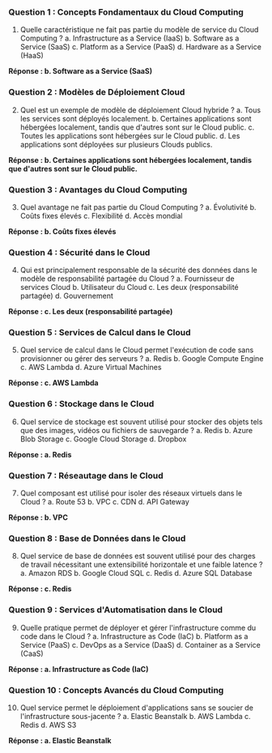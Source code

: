 ### Question 1 : Concepts Fondamentaux du Cloud Computing

1. Quelle caractéristique ne fait pas partie du modèle de service du Cloud Computing ?
   a. Infrastructure as a Service (IaaS)
   b. Software as a Service (SaaS)
   c. Platform as a Service (PaaS)
   d. Hardware as a Service (HaaS)

**Réponse : b. Software as a Service (SaaS)**

### Question 2 : Modèles de Déploiement Cloud

2. Quel est un exemple de modèle de déploiement Cloud hybride ?
   a. Tous les services sont déployés localement.
   b. Certaines applications sont hébergées localement, tandis que d'autres sont sur le Cloud public.
   c. Toutes les applications sont hébergées sur le Cloud public.
   d. Les applications sont déployées sur plusieurs Clouds publics.

**Réponse : b. Certaines applications sont hébergées localement, tandis que d'autres sont sur le Cloud public.**

### Question 3 : Avantages du Cloud Computing

3. Quel avantage ne fait pas partie du Cloud Computing ?
   a. Évolutivité
   b. Coûts fixes élevés
   c. Flexibilité
   d. Accès mondial

**Réponse : b. Coûts fixes élevés**

### Question 4 : Sécurité dans le Cloud

4. Qui est principalement responsable de la sécurité des données dans le modèle de responsabilité partagée du Cloud ?
   a. Fournisseur de services Cloud
   b. Utilisateur du Cloud
   c. Les deux (responsabilité partagée)
   d. Gouvernement

**Réponse : c. Les deux (responsabilité partagée)**

### Question 5 : Services de Calcul dans le Cloud

5. Quel service de calcul dans le Cloud permet l'exécution de code sans provisionner ou gérer des serveurs ?
   a. Redis
   b. Google Compute Engine
   c. AWS Lambda
   d. Azure Virtual Machines

**Réponse : c. AWS Lambda**

### Question 6 : Stockage dans le Cloud

6. Quel service de stockage est souvent utilisé pour stocker des objets tels que des images, vidéos ou fichiers de sauvegarde ?
   a. Redis
   b. Azure Blob Storage
   c. Google Cloud Storage
   d. Dropbox

**Réponse : a. Redis**

### Question 7 : Réseautage dans le Cloud

7. Quel composant est utilisé pour isoler des réseaux virtuels dans le Cloud ?
   a. Route 53
   b. VPC
   c. CDN
   d. API Gateway

**Réponse : b. VPC**

### Question 8 : Base de Données dans le Cloud

8. Quel service de base de données est souvent utilisé pour des charges de travail nécessitant une extensibilité horizontale et une faible latence ?
   a. Amazon RDS
   b. Google Cloud SQL
   c. Redis
   d. Azure SQL Database

**Réponse : c. Redis**

### Question 9 : Services d'Automatisation dans le Cloud

9. Quelle pratique permet de déployer et gérer l'infrastructure comme du code dans le Cloud ?
   a. Infrastructure as Code (IaC)
   b. Platform as a Service (PaaS)
   c. DevOps as a Service (DaaS)
   d. Container as a Service (CaaS)

**Réponse : a. Infrastructure as Code (IaC)**

### Question 10 : Concepts Avancés du Cloud Computing

10. Quel service permet le déploiement d'applications sans se soucier de l'infrastructure sous-jacente ?
   a. Elastic Beanstalk
   b. AWS Lambda
   c. Redis
   d. AWS S3

**Réponse : a. Elastic Beanstalk**
